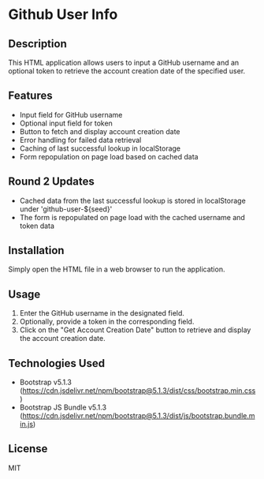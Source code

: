 # Github User Info

## Description
This HTML application allows users to input a GitHub username and an optional token to retrieve the account creation date of the specified user.

## Features
- Input field for GitHub username
- Optional input field for token
- Button to fetch and display account creation date
- Error handling for failed data retrieval
- Caching of last successful lookup in localStorage
- Form repopulation on page load based on cached data

## Round 2 Updates
- Cached data from the last successful lookup is stored in localStorage under 'github-user-${seed}'
- The form is repopulated on page load with the cached username and token data

## Installation
Simply open the HTML file in a web browser to run the application.

## Usage
1. Enter the GitHub username in the designated field.
2. Optionally, provide a token in the corresponding field.
3. Click on the "Get Account Creation Date" button to retrieve and display the account creation date.

## Technologies Used
- Bootstrap v5.1.3 (https://cdn.jsdelivr.net/npm/bootstrap@5.1.3/dist/css/bootstrap.min.css)
- Bootstrap JS Bundle v5.1.3 (https://cdn.jsdelivr.net/npm/bootstrap@5.1.3/dist/js/bootstrap.bundle.min.js)

## License
MIT